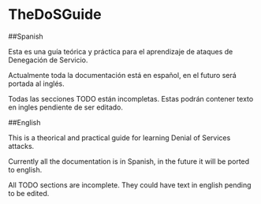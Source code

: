 # TheDoSGuide

##Spanish

Esta es una guía teórica y práctica para el aprendizaje de ataques de Denegación de Servicio.

Actualmente toda la documentación está en español, en el futuro será portada al inglés.

Todas las secciones TODO están incompletas. Estas podrán contener texto en ingles pendiente de ser editado.

##English

This is a theorical and practical guide for learning Denial of Services attacks.

Currently all the documentation is in Spanish, in the future it will be ported to english.

All TODO sections are incomplete. They could have text in english pending to be edited.